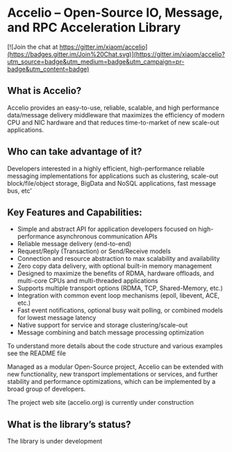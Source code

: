 Accelio – Open-Source IO, Message, and RPC Acceleration Library
===============================================================

[![Join the chat at https://gitter.im/xiaom/accelio](https://badges.gitter.im/Join%20Chat.svg)](https://gitter.im/xiaom/accelio?utm_source=badge&utm_medium=badge&utm_campaign=pr-badge&utm_content=badge)


What is Accelio?
----------------

Accelio provides an easy-to-use, reliable, scalable, and high performance data/message delivery middleware that maximizes the efficiency of modern CPU and NIC hardware and that reduces time-to-market of new scale-out applications.

Who can take advantage of it?
-----------------------------

Developers interested in a highly efficient, high-performance reliable messaging implementations for applications such as clustering, scale-out block/file/object storage, BigData and NoSQL applications, fast message bus, etc’            

Key Features and Capabilities:
------------------------------

*	Simple and abstract API for application developers focused on high-performance asynchronous communication APIs
* Reliable message delivery (end-to-end)
* Request/Reply (Transaction) or Send/Receive models
* Connection and resource abstraction to max scalability and availability
* Zero copy data delivery, with optional built-in memory management
* Designed to maximize the benefits of RDMA, hardware offloads, and multi-core CPUs and multi-threaded applications
* Supports multiple transport options (RDMA, TCP, Shared-Memory, etc.)
* Integration with common event loop mechanisms (epoll, libevent, ACE, etc.)
* Fast event notifications, optional busy wait polling, or combined models for lowest message latency
* Native support for service and storage clustering/scale-out
* Message combining and batch message processing optimization 


To understand more details about the code structure and various examples see the README file

Managed as a modular Open-Source project, Accelio can be extended with new functionality, new transport implementations or services, and further stability and performance optimizations, which can be implemented by a broad group of developers.

The project web site (accelio.org) is currently under construction


What is the library’s status?
-----------------------------

The library is under development



